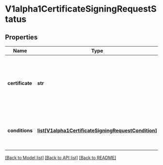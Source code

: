 # V1alpha1CertificateSigningRequestStatus

## Properties
Name | Type | Description | Notes
------------ | ------------- | ------------- | -------------
**certificate** | **str** | If request was approved, the controller will place the issued certificate here. | [optional] 
**conditions** | [**list[V1alpha1CertificateSigningRequestCondition]**](V1alpha1CertificateSigningRequestCondition.md) | Conditions applied to the request, such as approval or denial. | [optional] 

[[Back to Model list]](../README.md#documentation-for-models) [[Back to API list]](../README.md#documentation-for-api-endpoints) [[Back to README]](../README.md)


